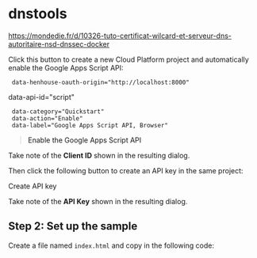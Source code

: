 # dnstools


https://mondedie.fr/d/10326-tuto-certificat-wilcard-et-serveur-dns-autoritaire-nsd-dnssec-docker


<script src="https://apis.google.com/js/platform.js" async defer></script>



<p>Click this button to create a new Cloud Platform project and automatically
enable the Google Apps Script API:</p>

<p><a class="devsite-api-getstarted-widget button button-primary
          gc-analytics-event"
   data-henhouse-header-text="Enable the Google Apps Script API"
   data-henhouse-create-new-project-by-default="true"
   data-henhouse-project-name="Quickstart"
   data-henhouse-product-name="Quickstart"
   data-henhouse-credential-type="OAUTH"
   data-henhouse-client-type="WEB_BROWSER"
   
     data-henhouse-oauth-origin="http://localhost:8000"
   
   data-api-id="script"
   
     data-category="Quickstart"
     data-action="Enable"
     data-label="Google Apps Script API, Browser"
   >Enable the Google Apps Script API</a></p>


Take note of the <strong>Client ID</strong> shown in the resulting dialog.



Then click the following button to create an API key in the same project:</p>

<p><a class="devsite-api-getstarted-widget button button-primary"
   data-henhouse-header-text="Create API key"
   data-henhouse-create-new-project-by-default="true"
   data-henhouse-project-name="Quickstart"
   data-henhouse-product-name="Quickstart"
   data-henhouse-credential-type="API_KEY"
   data-api-id="script">Create API key</a></p>

<p>Take note of the <strong>API Key</strong> shown in the resulting dialog.


<h2 id="step_2_set_up_the_sample" data-text="Step 2: Set up the sample" tabindex="0">Step 2: Set up the sample</h2>

<p>Create a file named <code translate="no" dir="ltr">index.html</code> and copy in the following code:</p>



<p>

<style>
  /* Remove extra DevSite2 margin */
  .github-docwidget-gitinclude-code devsite-code {
    margin: 0;
  }
  /* Remove extra DevSite2 padding */
  devsite-selector>section[active] {
    padding: 0;
  }
  /* Disables includecode margin */
  .github-docwidget-gitinclude-code .prettyprint {
    margin: 0;
  }
  .ds-selector-tabs > section > p { /* Remove extra <p>: b/19236190 */
    display: none;
  }
  .kd-tabbed-horz > article > pre { /* Remove extra spacing */
    margin: 0;
  }
  .ds-selector-tabs > section { /* Remove code section padding */
    padding: 0;
  }
  .filepath {
    color: #fff;
    margin: 6px;
    max-width: calc(100% - 160px); /* Give at least 160px for the "View on GitHub" button. */
    text-overflow: ellipsis;
    text-shadow: rgba(0,0,0,0.1) 1px 1px;
    overflow: hidden;
  }
  .view-on-github {
    text-shadow: rgba(12,12,12,0.1) 1px 1px;
  }
</style>
